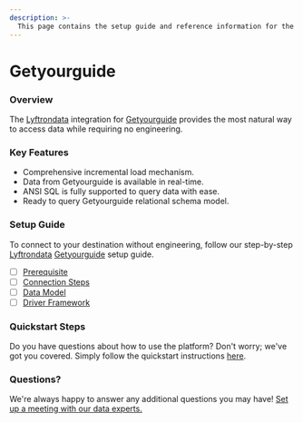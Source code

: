 ```yaml
---
description: >-
  This page contains the setup guide and reference information for the Getyourguide source connector.
---
```


# Getyourguide

### Overview

The [Lyftrondata](https://www.lyftrondata.com/) integration for [Getyourguide](None) provides the most natural way to access data while requiring no engineering.

### Key Features

* Comprehensive incremental load mechanism.
* Data from Getyourguide is available in real-time.&#x20;
* ANSI SQL is fully supported to query data with ease.
* Ready to query Getyourguide relational schema model.

### Setup Guide

To connect to your destination without engineering, follow our step-by-step [Lyftrondata](https://www.lyftrondata.com/)  [Getyourguide](None) setup guide.

* [ ] [Prerequisite](prerequisite.md)
* [ ] [Connection Steps](connection-steps.md)
* [ ] [Data Model](data-model/erd.md)
* [ ] [Driver Framework](driver-framework/)

### Quickstart Steps

Do you have questions about how to use the platform? Don't worry; we've got you covered. Simply follow the quickstart instructions [here](../README.md).

### Questions? <a href="#questions" id="questions"></a>

We're always happy to answer any additional questions you may have! [Set up a meeting with our data experts.](https://www.lyftrondata.com/book-a-meeting/)

